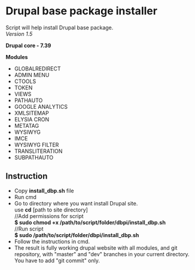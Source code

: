 <h1>Drupal base package installer</h1>

Script will help install Drupal base package.<br>
<i>Version 1.5</i>

<p>
<b>Drupal core - 7.39</b>
</p>
<p>
<b>Modules</b>
</p>
<ul>
<li>GLOBALREDIRECT</li>
<li>ADMIN MENU</li>
<li>CTOOLS</li>
<li>TOKEN</li>
<li>VIEWS</li>
<li>PATHAUTO</li>
<li>GOOGLE ANALYTICS</li>
<li>XMLSITEMAP</li>
<li>ELYSIA CRON</li>
<li>METATAG</li>
<li>WYSIWYG</li>
<li>IMCE</li>
<li>WYSIWYG FILTER</li>
<li>TRANSLITERATION</li>
<li>SUBPATHAUTO</li>
</ul>
<h2>Instruction</h2>
<ul>
<li>Copy <b>install_dbp.sh</b> file</li>
<li>Run cmd</li>
<li>Go to directory where you want install Drupal site.<br>
  use <b>cd</b> [path to site directory]<br>
  //Add permissions for script<br>
  <b>$ sudo chmod +x /path/to/script/folder/dbpi/install_dbp.sh</b><br>
  //Run script<br>
  <b>$ sudo /path/to/script/folder/dbpi/install_dbp.sh</b></li>
 <li>Follow the instructions in cmd.</li>
 <li>The result is fully working drupal website with all modules, and git repository, with "master" and "dev" branches in your current directory. You have to add "git commit" only.</li>
</ul>
